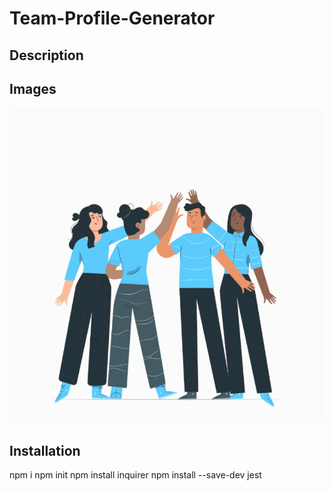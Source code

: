 # Team-Profile-Generator

## Description 

## Images
![demo](./assets/screen.gif)


## Installation 
npm i
npm init
npm install inquirer
npm install --save-dev jest